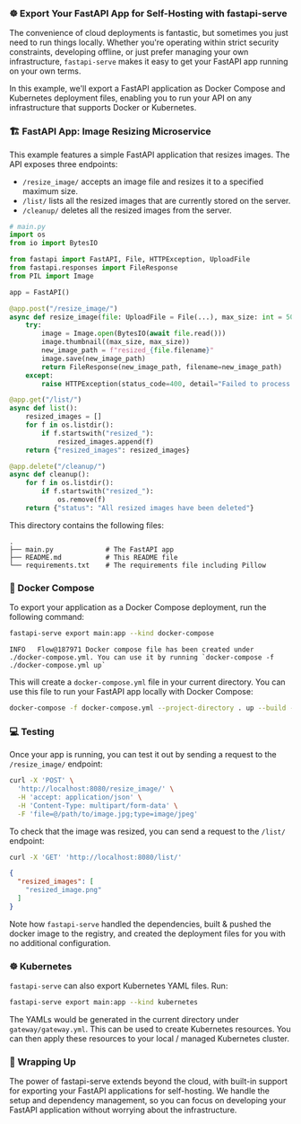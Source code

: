 ### ☸️ Export Your FastAPI App for Self-Hosting with fastapi-serve

The convenience of cloud deployments is fantastic, but sometimes you just need to run things locally. Whether you're operating within strict security constraints, developing offline, or just prefer managing your own infrastructure, `fastapi-serve` makes it easy to get your FastAPI app running on your own terms.

In this example, we'll export a FastAPI application as Docker Compose and Kubernetes deployment files, enabling you to run your API on any infrastructure that supports Docker or Kubernetes.


### 🏗️ FastAPI App: Image Resizing Microservice

This example features a simple FastAPI application that resizes images. The API exposes three endpoints:

- `/resize_image/` accepts an image file and resizes it to a specified maximum size.
- `/list/` lists all the resized images that are currently stored on the server.
- `/cleanup/` deletes all the resized images from the server.

```python
# main.py
import os
from io import BytesIO

from fastapi import FastAPI, File, HTTPException, UploadFile
from fastapi.responses import FileResponse
from PIL import Image

app = FastAPI()

@app.post("/resize_image/")
async def resize_image(file: UploadFile = File(...), max_size: int = 500):
    try:
        image = Image.open(BytesIO(await file.read()))
        image.thumbnail((max_size, max_size))
        new_image_path = f"resized_{file.filename}"
        image.save(new_image_path)
        return FileResponse(new_image_path, filename=new_image_path)
    except:
        raise HTTPException(status_code=400, detail="Failed to process image")

@app.get("/list/")
async def list():
    resized_images = []
    for f in os.listdir():
        if f.startswith("resized_"):
            resized_images.append(f)
    return {"resized_images": resized_images}

@app.delete("/cleanup/")
async def cleanup():
    for f in os.listdir():
        if f.startswith("resized_"):
            os.remove(f)
    return {"status": "All resized images have been deleted"}
```

This directory contains the following files:

```
.
├── main.py             # The FastAPI app    
├── README.md           # This README file
└── requirements.txt    # The requirements file including Pillow
```


### 🐳 Docker Compose

To export your application as a Docker Compose deployment, run the following command:


```bash
fastapi-serve export main:app --kind docker-compose
```

```text
INFO   Flow@187971 Docker compose file has been created under ./docker-compose.yml. You can use it by running `docker-compose -f ./docker-compose.yml up`
```

This will create a `docker-compose.yml` file in your current directory. You can use this file to run your FastAPI app locally with Docker Compose:

```bash
docker-compose -f docker-compose.yml --project-directory . up --build -d --remove-orphans
```

### 💻 Testing

Once your app is running, you can test it out by sending a request to the `/resize_image/` endpoint:

```bash
curl -X 'POST' \
  'http://localhost:8080/resize_image/' \
  -H 'accept: application/json' \
  -H 'Content-Type: multipart/form-data' \
  -F 'file=@/path/to/image.jpg;type=image/jpeg'
```

To check that the image was resized, you can send a request to the `/list/` endpoint:

```bash
curl -X 'GET' 'http://localhost:8080/list/'
```

```json
{
  "resized_images": [
    "resized_image.png"
  ]
}
```

Note how `fastapi-serve` handled the dependencies, built & pushed the docker image to the registry, and created the deployment files for you with no additional configuration.


### ☸️ Kubernetes

`fastapi-serve` can also export Kubernetes YAML files. Run:

```bash
fastapi-serve export main:app --kind kubernetes
```

The YAMLs would be generated in the current directory under `gateway/gateway.yml`. This can be used to create Kubernetes resources. You can then apply these resources to your local / managed Kubernetes cluster.


### 🎯 Wrapping Up

The power of fastapi-serve extends beyond the cloud, with built-in support for exporting your FastAPI applications for self-hosting. We handle the setup and dependency management, so you can focus on developing your FastAPI application without worrying about the infrastructure.

